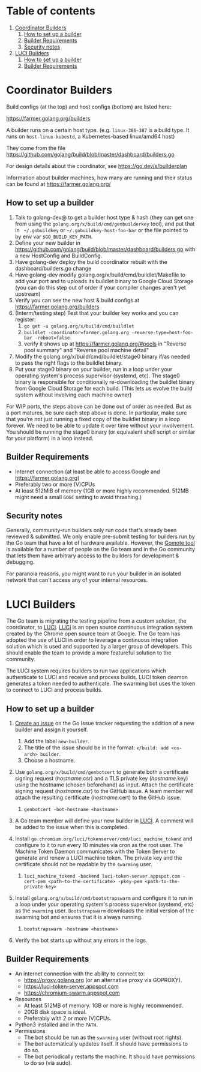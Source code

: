 # Table of contents
1. [Coordinator Builders](#coordinator-builders)
   1. [How to set up a builder](#how-to-set-up-a-builder)
   1. [Builder Requirements](#builder-requirements)
   1. [Security notes](#security-notes)
2. [LUCI Builders](#luci-builders)
   1. [How to set up a builder](#how-to-set-up-a-builder-1)
   1. [Builder Requirements](#builder-requirements-1)

# Coordinator Builders

Build configs (at the top) and host configs (bottom) are listed here:

https://farmer.golang.org/builders

A builder runs on a certain host type. (e.g. `linux-386-387` is a build type. It runs on `host-linux-kubestd`, a Kubernetes-based linux/amd64 host)

They come from the file https://github.com/golang/build/blob/master/dashboard/builders.go

For design details about the coordinator, see https://go.dev/s/builderplan

Information about builder machines, how many are running and their status can be found at https://farmer.golang.org/

## How to set up a builder

  1. Talk to golang-dev@ to get a builder host type & hash (they can get one from using the `golang.org/x/build/cmd/genbuilderkey` tool), and put that in ` ~/.gobuildkey` or `~/.gobuildkey-host-foo-bar` or the file pointed to by env var `$GO_BUILD_KEY_PATH`.
  1. Define your new builder in https://github.com/golang/build/blob/master/dashboard/builders.go with a new HostConfig and BuildConfig.
  1. Have golang-dev deploy the build coordinator rebuilt with the dashboard/builders.go change
  1. Have golang-dev modify golang.org/x/build/cmd/buildlet/Makefile to add your port and to uploads its buildlet binary to Google Cloud Storage (you can do this step out of order if your compiler changes aren't yet upstream)
  1. Verify you can see the new host & build configs at https://farmer.golang.org/builders
  1. (Interm/testing step) Test that your builder key works and you can register:
     1. `go get -u golang.org/x/build/cmd/buildlet`
     1. `buildlet -coordinator=farmer.golang.org -reverse-type=host-foo-bar -reboot=false`
     1. verify it shows up at https://farmer.golang.org/#pools in "Reverse pool summary" and "Reverse pool machine detail"
  1. Modify the golang.org/x/build/cmd/buildlet/stage0 binary if/as needed to pass the right flags to the buildlet binary.
  1. Put your stage0 binary on your builder, run in a loop under your operating system's process supervisor (systemd, etc). The stage0 binary is responsible for conditionally re-downloading the buildlet binary from Google Cloud Storage for each build. (This lets us evolve the build system without involving each machine owner)

For WIP ports, the steps above can be done out of order as needed. But as a port matures, be sure each step above is done. In particular, make sure that you're not just running a fixed copy of the buildlet binary in a loop forever. We need to be able to update it over time without your involvement. You should be running the stage0 binary (or equivalent shell script or similar for your platform) in a loop instead.

## Builder Requirements
  * Internet connection (at least be able to access Google and https://farmer.golang.org)
  * Preferably two or more (V)CPUs
  * At least 512MiB of memory (1GB or more highly recommended. 512MB might need a small `GOGC` setting to avoid thrashing.)

## Security notes

Generally, community-run builders only run code that's already been reviewed & submitted. We only enable pre-submit testing for builders run by the Go team that have a lot of hardware available. However, the [Gomote tool](https://go.dev/wiki/Gomote) is available for a number of people on the Go team and in the Go community that lets them have arbitrary access to the builders for development & debugging.

For paranoia reasons, you might want to run your builder in an isolated network that can't access any of your internal resources.

# LUCI Builders

The Go team is migrating the testing pipeline from a custom solution, the coordinator, to [LUCI](https://chromium.googlesource.com/chromium/src/+/master/docs/tour_of_luci_ui.md). [LUCI](https://chromium.googlesource.com/chromium/src/+/master/docs/tour_of_luci_ui.md) is an open source continuous integration system created by the Chrome open source team at Google. The Go team has adopted the use of LUCI in order to leverage a continuous integration solution which is used and supported by a larger group of developers. This should enable the team to provide a more featureful solution to the community.

The LUCI system requires builders to run two applications which authenticate to LUCI and receive and process builds. LUCI token deamon generates a token needed to authenticate. The swarming bot uses the token to connect to LUCI and process builds.

## How to set up a builder

  1. [Create an issue](https://go.dev/issue/new?labels=new-builder&title=x%2Fbuild%3A+add+%3Cos-arch%3E+builder) on the Go Issue tracker requesting the addition of a new builder and assign it yourself. 
     1. Add the label `new-builder`. 
     1. The title of the issue should be in the format: `x/build: add <os-arch> builder`.
     1. Choose a hostname.

  1. Use `golang.org/x/build/cmd/genbotcert` to generate both a certificate signing request (_hostname_.csr) and a TLS private key (_hostname_.key) using the hostname (chosen beforehand) as input. Attach the certificate signing request (_hostname_.csr) to the GitHub issue. A team member will attach the resulting certificate (_hostname_.cert) to the GitHub issue.
     1. `genbotcert -bot-hostname <hostname>`

  1. A Go team member will define your new builder in [LUCI](https://chromium.googlesource.com/chromium/src/+/master/docs/tour_of_luci_ui.md). A comment will be added to the issue when this is completed.

  1. Install `go.chromium.org/luci/tokenserver/cmd/luci_machine_tokend` and configure to it to run every 10 minutes via cron as the root user.
     The Machine Token Daemon communicates with the Token Server to generate and renew a LUCI machine token. The private key and the certificate should not be readable by the `swarming` user.
     1. `luci_machine_tokend -backend luci-token-server.appspot.com -cert-pem <path-to-the-certificate> -pkey-pem <path-to-the-private-key>`

  1. Install `golang.org/x/build/cmd/bootstrapswarm` and configure it to run in a loop under your operating system's process supervisor (systemd, etc) as the `swarming` user. `Bootstrapswarm` downloads the initial version of the swarming bot and ensures that it is always running.
     1. `bootstrapswarm -hostname <hostname>` 

  1. Verify the bot starts up without any errors in the logs.

## Builder Requirements

  * An internet connection with the ability to connect to:
    - https://proxy.golang.org (or an alternative proxy via GOPROXY).
    - https://luci-token-server.appspot.com
    - https://chromium-swarm.appspot.com
  * Resources
    - At least 512MB of memory. 1GB or more is highly recommended.
    - 20GB disk space is ideal.
    - Preferably with 2 or more (V)CPUs.
  * Python3 installed and in the `PATH`.
  * Permissions
    - The bot should be run as the `swarming` user (without root rights).
    - The bot automatically updates itself. It should have permissions to do so.
    - The bot periodically restarts the machine. It should have permissions to do so (via sudo).








